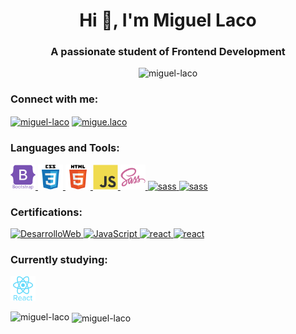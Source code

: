 <h1 align="center">Hi 👋, I'm Miguel Laco</h1>
<h3 align="center">A passionate student of Frontend Development</h3>

<p align="center"> <img src="https://komarev.com/ghpvc/?username=miguel-laco&label=Profile%20views&color=190eb4&style=plastic" alt="miguel-laco" /> </p>

<h3 align="left">Connect with me:</h3>
<p align="left">
<a href="https://linkedin.com/in/miguel-laco" target="blank"><img align="center" src="https://raw.githubusercontent.com/rahuldkjain/github-profile-readme-generator/master/src/images/icons/Social/linked-in-alt.svg" alt="miguel-laco" height="30" width="40" /></a>
<a href="https://instagram.com/migue.laco" target="blank"><img align="center" src="https://raw.githubusercontent.com/rahuldkjain/github-profile-readme-generator/master/src/images/icons/Social/instagram.svg" alt="migue.laco" height="30" width="40" /></a>
</p>

<h3 align="left">Languages and Tools:</h3>
<p align="left"> <a href="https://getbootstrap.com" target="_blank" rel="noreferrer"> <img src="https://raw.githubusercontent.com/devicons/devicon/master/icons/bootstrap/bootstrap-plain-wordmark.svg" alt="bootstrap" width="40" height="40"/> </a> 
<a href="https://www.w3schools.com/css/" target="_blank" rel="noreferrer"> <img src="https://raw.githubusercontent.com/devicons/devicon/master/icons/css3/css3-original-wordmark.svg" alt="css3" width="40" height="40"/> </a> 
<a href="https://www.w3.org/html/" target="_blank" rel="noreferrer"> <img src="https://raw.githubusercontent.com/devicons/devicon/master/icons/html5/html5-original-wordmark.svg" alt="html5" width="40" height="40"/> </a> 
<a href="https://developer.mozilla.org/en-US/docs/Web/JavaScript" target="_blank" rel="noreferrer"> <img src="https://raw.githubusercontent.com/devicons/devicon/master/icons/javascript/javascript-original.svg" alt="javascript" width="40" height="40"/> </a> 
<a href="https://sass-lang.com" target="_blank" rel="noreferrer"> <img src="https://raw.githubusercontent.com/devicons/devicon/master/icons/sass/sass-original.svg" alt="sass" width="40" height="40"/> </a>
<a href="https://code.visualstudio.com/" target="_blank" rel="noreferrer"> <img src="https://code.visualstudio.com/assets/images/code-stable.png" alt="sass" width="40" height="40"/> </a>
<a href="https://nodejs.org/es/" target="_blank" rel="noreferrer"> <img src="https://nodejs.org/static/images/logos/nodejs-new-pantone-black.svg" alt="sass" width="40" height="40"/> </a> </p>




<h3 align="left">Certifications:</h3>
<a href="https://www.coderhouse.com/certificados/62ae25f6fc475500244f74fa" target="_blank" rel="noreferrer"> <img src="https://github.com/Miguel-Laco/Certifications/blob/main/diploma%20CoderHouse%20-%20Desarrollo%20Web.png" alt="DesarrolloWeb" width="300" height="200"/> </a>
<a href="https://us.coderhouse.com/certificados/630ab3b1dbba8d001977e83" target="_blank" rel="noreferrer"> <img src="https://github.com/Miguel-Laco/Certifications/blob/main/diploma%20CoderHouse%20-%20JavaScript.png" alt="JavaScript" width="300" height="200"/> </a>
<a href="https://github.com/Miguel-Laco/Certifications/blob/main/JavaScript%20B%C3%A1sico%20-%20Open%20BootCamp.PNG"> <img src="https://github.com/Miguel-Laco/Certifications/blob/main/JavaScript%20B%C3%A1sico%20-%20Open%20BootCamp.PNG" alt="react" width="300" height="200"/> </a>
<a href="https://github.com/Miguel-Laco/Certifications/blob/main/Introduccion%20a%20la%20programacion%20-%20Open%20BootCamp.PNG" target="_blank" rel="noreferrer"> <img src="https://github.com/Miguel-Laco/Certifications/blob/main/Introduccion%20a%20la%20programacion%20-%20Open%20BootCamp.PNG" alt="react" width="300" height="200"/> </a>



<h3 align="left">Currently studying:</h3>
<a href="https://reactjs.org/" target="_blank" rel="noreferrer"> <img src="https://raw.githubusercontent.com/devicons/devicon/master/icons/react/react-original-wordmark.svg" alt="react" width="40" height="40"/> </a></p></p>


<p><img align="left" src="https://github-readme-stats.vercel.app/api/top-langs?username=miguel-laco&show_icons=true&theme=dark&locale=en&layout=compact" alt="miguel-laco" /></p>

<p>&nbsp;<img align="center" src="https://github-readme-stats.vercel.app/api?username=miguel-laco&show_icons=true&theme=dark&locale=en" alt="miguel-laco" /></p>

